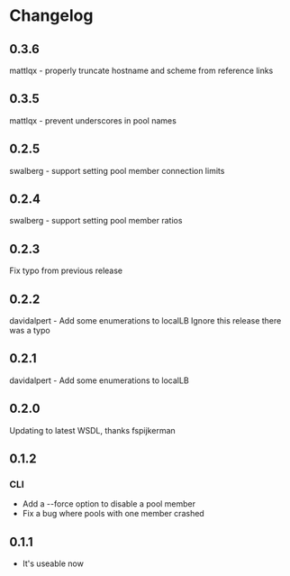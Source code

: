 # Changelog

## 0.3.6
mattlqx - properly truncate hostname and scheme from reference links
## 0.3.5
mattlqx - prevent underscores in pool names
## 0.2.5
swalberg - support setting pool member connection limits
## 0.2.4
swalberg - support setting pool member ratios
## 0.2.3
Fix typo from previous release
## 0.2.2
davidalpert - Add some enumerations to localLB
Ignore this release there was a typo
## 0.2.1
davidalpert - Add some enumerations to localLB

## 0.2.0
Updating to latest WSDL, thanks fspijkerman

## 0.1.2
### CLI
* Add a --force option to disable a pool member
* Fix a bug where pools with one member crashed

## 0.1.1
* It's useable now
